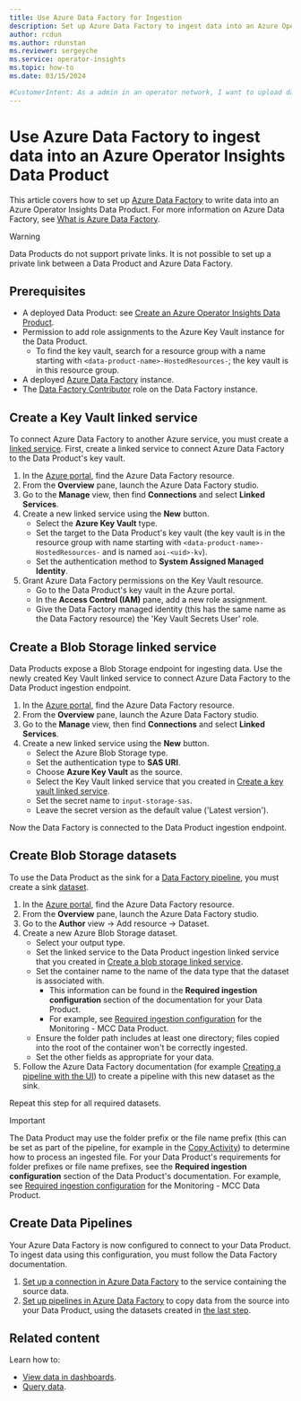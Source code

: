 ```yaml
---
title: Use Azure Data Factory for Ingestion
description: Set up Azure Data Factory to ingest data into an Azure Operator Insights Data Product.
author: rcdun
ms.author: rdunstan
ms.reviewer: sergeyche
ms.service: operator-insights
ms.topic: how-to
ms.date: 03/15/2024

#CustomerIntent: As a admin in an operator network, I want to upload data to Azure Operator Insights so that my organization can use Azure Operator Insights.
---
```


# Use Azure Data Factory to ingest data into an Azure Operator Insights Data Product

This article covers how to set up [Azure Data Factory](/azure/data-factory/) to write data into an Azure Operator Insights Data Product.
For more information on Azure Data Factory, see [What is Azure Data Factory](/azure/data-factory/introduction).

> [!WARNING]
> Data Products do not support private links. It is not possible to set up a private link between a Data Product and Azure Data Factory.

## Prerequisites

- A deployed Data Product: see [Create an Azure Operator Insights Data Product](/azure/operator-insights/data-product-create).
- Permission to add role assignments to the Azure Key Vault instance for the Data Product.
  - To find the key vault, search for a resource group with a name starting with `<data-product-name>-HostedResources-`; the key vault is in this resource group.
- A deployed [Azure Data Factory](/azure/data-factory/) instance.
- The [Data Factory Contributor](/azure/data-factory/concepts-roles-permissions#scope-of-the-data-factory-contributor-role) role on the Data Factory instance.

## Create a Key Vault linked service

To connect Azure Data Factory to another Azure service, you must create a [linked service](/azure/data-factory/concepts-linked-services?tabs=data-factory). First, create a linked service to connect Azure Data Factory to the Data Product's key vault.

1. In the [Azure portal](https://ms.portal.azure.com/#home), find the Azure Data Factory resource.
2. From the **Overview** pane, launch the Azure Data Factory studio.
3. Go to the **Manage** view, then find **Connections** and select **Linked Services**.
4. Create a new linked service using the **New** button.
    - Select the **Azure Key Vault** type.
    - Set the target to the Data Product's key vault (the key vault is in the resource group with name starting with `<data-product-name>-HostedResources-` and is named `aoi-<uid>-kv`).
    - Set the authentication method to **System Assigned Managed Identity**.
5. Grant Azure Data Factory permissions on the Key Vault resource.
    - Go to the Data Product's key vault in the Azure portal.
    - In the **Access Control (IAM)** pane, add a new role assignment.
    - Give the Data Factory managed identity (this has the same name as the Data Factory resource) the 'Key Vault Secrets User' role.

## Create a Blob Storage linked service

Data Products expose a Blob Storage endpoint for ingesting data. Use the newly created Key Vault linked service to connect Azure Data Factory to the Data Product ingestion endpoint.

1. In the [Azure portal](https://ms.portal.azure.com/#home), find the Azure Data Factory resource.
2. From the **Overview** pane, launch the Azure Data Factory studio.
3. Go to the **Manage** view, then find **Connections** and select **Linked Services**.
4. Create a new linked service using the **New** button.
    - Select the Azure Blob Storage type.
    - Set the authentication type to **SAS URI**.
    - Choose **Azure Key Vault** as the source.
    - Select the Key Vault linked service that you created in [Create a key vault linked service](#create-a-key-vault-linked-service).
    - Set the secret name to `input-storage-sas`.
    - Leave the secret version as the default value ('Latest version').

Now the Data Factory is connected to the Data Product ingestion endpoint.

## Create Blob Storage datasets

To use the Data Product as the sink for a [Data Factory pipeline](/azure/data-factory/concepts-pipelines-activities?tabs=data-factory), you must create a sink [dataset](/azure/data-factory/concepts-datasets-linked-services?tabs=data-factory).

1. In the [Azure portal](https://ms.portal.azure.com/#home), find the Azure Data Factory resource.
2. From the **Overview** pane, launch the Azure Data Factory studio.
3. Go to the **Author** view -> Add resource -> Dataset.
4. Create a new Azure Blob Storage dataset.
    - Select your output type.
    - Set the linked service to the Data Product ingestion linked service that you created in [Create a blob storage linked service](#create-a-blob-storage-linked-service).
    - Set the container name to the name of the data type that the dataset is associated with.
        - This information can be found in the **Required ingestion configuration** section of the documentation for your Data Product.
        - For example, see [Required ingestion configuration](concept-monitoring-mcc-data-product.md#required-ingestion-configuration) for the Monitoring - MCC Data Product.
    - Ensure the folder path includes at least one directory; files copied into the root of the container won't be correctly ingested.
    - Set the other fields as appropriate for your data.
5. Follow the Azure Data Factory documentation (for example [Creating a pipeline with the UI](/azure/data-factory/concepts-pipelines-activities?tabs=data-factory#creating-a-pipeline-with-ui)) to create a pipeline with this new dataset as the sink.

Repeat this step for all required datasets.

> [!IMPORTANT]
> The Data Product may use the folder prefix or the file name prefix (this can be set as part of the pipeline, for example in the [Copy Activity](/azure/data-factory/connector-azure-blob-storage?tabs=data-factory#blob-storage-as-a-sink-type)) to determine how to process an ingested file. For your Data Product's requirements for folder prefixes or file name prefixes, see the **Required ingestion configuration** section of the Data Product's documentation. For example, see [Required ingestion configuration](concept-monitoring-mcc-data-product.md#required-ingestion-configuration) for the Monitoring - MCC Data Product.

## Create Data Pipelines

Your Azure Data Factory is now configured to connect to your Data Product. To ingest data using this configuration, you must follow the Data Factory documentation.

1. [Set up a connection in Azure Data Factory](/azure/data-factory/connector-overview) to the service containing the source data.
2. [Set up pipelines in Azure Data Factory](/azure/data-factory/concepts-pipelines-activities?tabs=data-factory#creating-a-pipeline-with-ui) to copy data from the source into your Data Product, using the datasets created in [the last step](#create-blob-storage-datasets).

## Related content

Learn how to:

- [View data in dashboards](dashboards-use.md).
- [Query data](data-query.md).